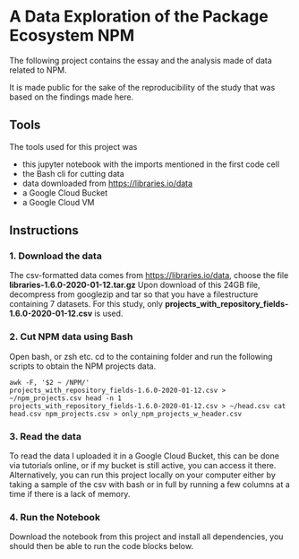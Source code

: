 # A Data Exploration of the Package Ecosystem NPM

The following project contains the essay and the analysis made of data related to NPM. 

It is made public for the sake of the reproducibility of the study that was based on the findings made here.

## Tools
The tools used for this project was
- this jupyter notebook with the imports mentioned in the first code cell
- the Bash cli for cutting data
- data downloaded from https://libraries.io/data
- a Google Cloud Bucket
- a Google Cloud VM

## Instructions 

### 1. Download the data
The csv-formatted data comes from https://libraries.io/data, choose the file **libraries-1.6.0-2020-01-12.tar.gz**
Upon download of this 24GB file, decompress from googlezip and tar so that you have a filestructure containing 7 datasets. For this study, only **projects_with_repository_fields-1.6.0-2020-01-12.csv** is used.

### 2. Cut NPM data using Bash
Open bash, or zsh etc. 
cd to the containing folder and run the following scripts to obtain the NPM projects data.

<code>awk -F, '$2 ~ /NPM/' projects_with_repository_fields-1.6.0-2020-01-12.csv > ~/npm_projects.csv
head -n 1 projects_with_repository_fields-1.6.0-2020-01-12.csv > ~/head.csv
cat head.csv npm_projects.csv > only_npm_projects_w_header.csv
</code>

### 3. Read the data
To read the data I uploaded it in a Google Cloud Bucket, this can be done via tutorials online, or if my bucket is still active, you can access it there. Alternatively, you can run this project locally on your computer either by taking a sample of the csv with bash or in full by running a few columns at a time if there is a lack of memory.

### 4. Run the Notebook
Download the notebook from this project and install all dependencies, you should then be able to run the code blocks below.
